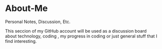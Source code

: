 # About-Me
Personal Notes, Discussion, Etc.

This seccion of my GitHub account will be used as a discussion board about technology, coding , my progress in coding or
just general stuff that I find interesting.
